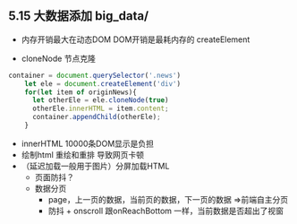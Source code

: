 ## 5.15 大数据添加  big_data/    

- 内存开销最大在动态DOM  DOM开销是最耗内存的  createElement

-  cloneNode 节点克隆

  ```javascript
  container = document.querySelector('.news')
      let ele = document.createElement('div')
      for(let item of originNews){
        let otherEle = ele.cloneNode(true)
        otherEle.innerHTML = item.content;
        container.appendChild(otherEle);
      }
  ```

- innerHTML     10000条DOM显示是负担
-  绘制html  重绘和重排  导致网页卡顿
- （延迟加载一般用于图片）分屏加载HTML 
  - 页面防抖？
  - 数据分页
    - page，上一页的数据，当前页的数据，下一页的数据 =>前端自主分页    
    - 防抖 + onscroll     跟onReachBottom 一样，当前数据是否超出了视窗

